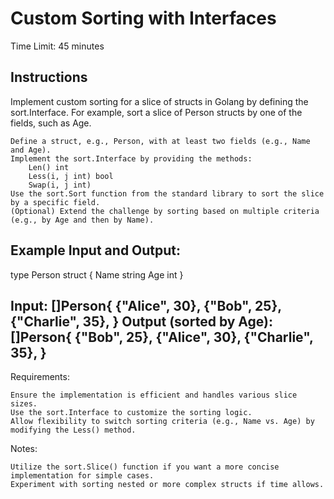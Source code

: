 # Custom Sorting with Interfaces

Time Limit: 45 minutes

## Instructions

Implement custom sorting for a slice of structs in Golang by defining the
sort.Interface. For example, sort a slice of Person structs by one of the
fields, such as Age.

    Define a struct, e.g., Person, with at least two fields (e.g., Name and Age).
    Implement the sort.Interface by providing the methods:
        Len() int
        Less(i, j int) bool
        Swap(i, j int)
    Use the sort.Sort function from the standard library to sort the slice by a specific field.
    (Optional) Extend the challenge by sorting based on multiple criteria (e.g., by Age and then by Name).

Example Input and Output:
---
type Person struct {
    Name string
    Age  int
}

Input: []Person{
    {"Alice", 30},
    {"Bob", 25},
    {"Charlie", 35},
}
Output (sorted by Age): []Person{
    {"Bob", 25},
    {"Alice", 30},
    {"Charlie", 35},
}
---
Requirements:

    Ensure the implementation is efficient and handles various slice sizes.
    Use the sort.Interface to customize the sorting logic.
    Allow flexibility to switch sorting criteria (e.g., Name vs. Age) by modifying the Less() method.

Notes:

    Utilize the sort.Slice() function if you want a more concise implementation for simple cases.
    Experiment with sorting nested or more complex structs if time allows.
